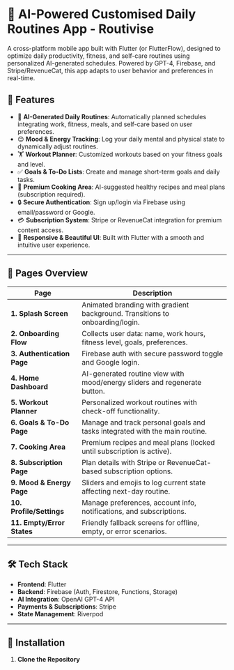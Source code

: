 # 🧠 AI-Powered Customised Daily Routines App - Routivise

A cross-platform mobile app built with Flutter (or FlutterFlow), designed to optimize daily productivity, fitness, and self-care routines using personalized AI-generated schedules. Powered by GPT-4, Firebase, and Stripe/RevenueCat, this app adapts to user behavior and preferences in real-time.

## 🚀 Features

- 📅 **AI-Generated Daily Routines**: Automatically planned schedules integrating work, fitness, meals, and self-care based on user preferences.
- 😊 **Mood & Energy Tracking**: Log your daily mental and physical state to dynamically adjust routines.
- 🏋️ **Workout Planner**: Customized workouts based on your fitness goals and level.
- ✅ **Goals & To-Do Lists**: Create and manage short-term goals and daily tasks.
- 🍳 **Premium Cooking Area**: AI-suggested healthy recipes and meal plans (subscription required).
- 🔒 **Secure Authentication**: Sign up/login via Firebase using email/password or Google.
- 💳 **Subscription System**: Stripe or RevenueCat integration for premium content access.
- 📱 **Responsive & Beautiful UI**: Built with Flutter with a smooth and intuitive user experience.

---

## 📲 Pages Overview

| Page                      | Description                                                                 |
|---------------------------|-----------------------------------------------------------------------------|
| **1. Splash Screen**       | Animated branding with gradient background. Transitions to onboarding/login. |
| **2. Onboarding Flow**     | Collects user data: name, work hours, fitness level, goals, preferences.     |
| **3. Authentication Page** | Firebase auth with secure password toggle and Google login.                 |
| **4. Home Dashboard**      | AI-generated routine view with mood/energy sliders and regenerate button.   |
| **5. Workout Planner**     | Personalized workout routines with check-off functionality.                 |
| **6. Goals & To-Do Page**  | Manage and track personal goals and tasks integrated with the main routine. |
| **7. Cooking Area**        | Premium recipes and meal plans (locked until subscription is active).       |
| **8. Subscription Page**   | Plan details with Stripe or RevenueCat-based subscription options.          |
| **9. Mood & Energy Page**  | Sliders and emojis to log current state affecting next-day routine.         |
| **10. Profile/Settings**   | Manage preferences, account info, notifications, and subscriptions.         |
| **11. Empty/Error States** | Friendly fallback screens for offline, empty, or error scenarios.           |

---

## 🛠️ Tech Stack

- **Frontend**: Flutter 
- **Backend**: Firebase (Auth, Firestore, Functions, Storage)  
- **AI Integration**: OpenAI GPT-4 API  
- **Payments & Subscriptions**: Stripe 
- **State Management**: Riverpod 

---

## 🔧 Installation

1. **Clone the Repository**
   

